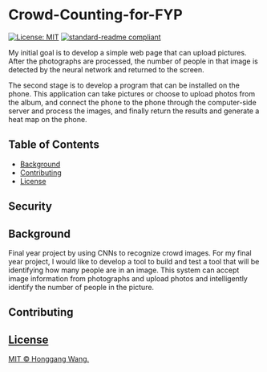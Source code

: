 # Crowd-Counting-for-FYP

[![License: MIT](https://img.shields.io/badge/License-MIT-yellow.svg)](https://opensource.org/licenses/MIT)
[![standard-readme compliant](https://img.shields.io/badge/readme%20style-standard-brightgreen.svg?style=flat-square)](https://github.com/Bazinga0426/Crowd-Counting-for-FYP)
 
My initial goal is to develop a simple web page that can upload pictures. After the photographs are processed, the number of people in that image is detected by the neural network and returned to the screen. 
 
The second stage is to develop a program that can be installed on the phone. This application can take pictures or choose to upload photos from the album, and connect the phone to the phone through the computer-side server and process the images, and finally return the results and generate a heat map on the phone. 

## Table of Contents

- [Background](#background)
- [Contributing](#contributing)
- [License](#license)

## Security

## Background

Final year project by using CNNs to recognize crowd images.
For my final year project, I would like to develop a tool to build and test a tool that will be identifying how many people are in an image. This system can accept image information from photographs and upload photos and intelligently identify the number of people in the picture. 

## Contributing

<a href="https://github.com/Bazinga0426/Crowd-Counting-for-FYP/graphs/contributors">


## License

[MIT © Honggang Wang.](../LICENSE)